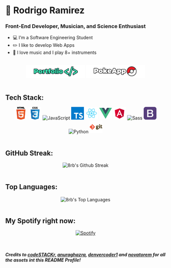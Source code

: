 
# 👋 Rodrigo Ramirez

### Front-End Developer, Musician, and Science Enthusiast

- 💻 I’m a Software Engineering Student
- ✏️ I like to develop Web Apps
- 🎹 I love music and I play 8+ instruments

<br/>

<div align="center">
<a href="https://rodrigoramirez.dev/" target="_blank"><img  style="display:inline-block"  alt="Portfolio" height="40px" src="https://raw.githubusercontent.com/8rb/8rb/master/assets/Portfolio.png?raw=true" /></a>
<a href="https://pokeapp.onrender.com/search" target="_blank"><img  style="display:inline-block"  alt="PokeApp" height="40px"  src="https://raw.githubusercontent.com/8rb/8rb/master/assets/PokeApp.png?raw=true" /></a>
</div>

<br/>

## Tech Stack:

<div  align="center">
<img  alt="HTML5"  height="40px"  src="https://raw.githubusercontent.com/github/explore/80688e429a7d4ef2fca1e82350fe8e3517d3494d/topics/html/html.png" />
<img  alt="CSS3"  height="40px"  src="https://raw.githubusercontent.com/github/explore/80688e429a7d4ef2fca1e82350fe8e3517d3494d/topics/css/css.png" />
<img  alt="JavaScript"  height="40px"  src="https://upload.wikimedia.org/wikipedia/commons/9/99/Unofficial_JavaScript_logo_2.svg" >
<img  alt="TypeScript"  height="40px"  src="https://raw.githubusercontent.com/github/explore/80688e429a7d4ef2fca1e82350fe8e3517d3494d/topics/typescript/typescript.png" />
<img  alt="React"  height="40px"  src="https://raw.githubusercontent.com/github/explore/80688e429a7d4ef2fca1e82350fe8e3517d3494d/topics/react/react.png" />
<img  alt="Vue"  width="40px"  src="https://raw.githubusercontent.com/github/explore/80688e429a7d4ef2fca1e82350fe8e3517d3494d/topics/vue/vue.png" />
<img  alt="Angular"  height="40px"  src="https://raw.githubusercontent.com/github/explore/80688e429a7d4ef2fca1e82350fe8e3517d3494d/topics/angular/angular.png" />
<img  alt="Sass"  height="40px"  src="https://firebasestorage.googleapis.com/v0/b/myportfolio-5ee7d.appspot.com/o/skills%2Fsass.png?alt=media&token=8aae7470-5b7f-4692-9aaf-6d20ee2df44d" />
<img  alt="Bootstrap"  height="40px"  src="https://raw.githubusercontent.com/github/explore/80688e429a7d4ef2fca1e82350fe8e3517d3494d/topics/bootstrap/bootstrap.png" />
<img  alt="Python"  height="40px"  src="https://firebasestorage.googleapis.com/v0/b/myportfolio-5ee7d.appspot.com/o/skills%2Fpython.png?alt=media&token=c4e0dd5b-b9fe-4a52-aa2b-04d388d22791" />
<img  alt="Git"  height="40px"  src="https://raw.githubusercontent.com/github/explore/80688e429a7d4ef2fca1e82350fe8e3517d3494d/topics/git/git.png?raw=true" />
</div>

<br/>

## GitHub Streak:

<div  align="center">
<img  height="170px"  alt="8rb's Github Streak"  src="https://github-readme-streak-stats.herokuapp.com/?user=8rb&hide_border=true&theme=dark&background=0d1117&fire=3ee0b0&ring=3ee0b0&currStreakLabel=3ee0b0"/>
</div>

<br/>

## Top Languages:

<div  align="center">
<img  align="center"  alt="8rb's Top Languages"  src="https://github-readme-stats.vercel.app/api/top-langs/?username=8rb&exclude_repo=InterLab-Server-Side-Software&langs_count=8&layout=compact&hide_border=true&bg_color=0d1117&title_color=fafafa&text_color=fafafa" />
</div>

<br/>

## My Spotify right now:

<div align="center">

[![Spotify](https://spotifyplaying-pphmmwf12.vercel.app/api/spotify)](https://open.spotify.com/user/rodrigo8rb)

</div>

<br/>

##### Credits to [codeSTACKr,](https://github.com/codeSTACKr) [anuraghazra](https://github.com/anuraghazra), [denvercoder1](https://github.com/DenverCoder1) and [novatorem](https://github.com/novatorem) for all the assets int this README Profile!